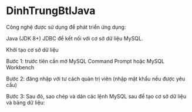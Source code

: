 # DinhTrungBtlJava
Công nghệ được sử dụng để phát triển ứng dụng:

Java (JDK 8+)
JDBC để kết nối với cơ sở dữ liệu MySQL.

Khởi tạo cơ sở dữ liệu

Bước 1: trước tiên cần mở MySQL Command Prompt hoặc MySQL Workbench

Bước 2: đăng nhập với tư cách quản trị viên (nhập mật khẩu nếu được yêu cầu)

Bước 3: Sau đó, sao chép và dán các lệnh MySQL sau để tạo cơ sở dữ liệu và bảng dữ liệu:

